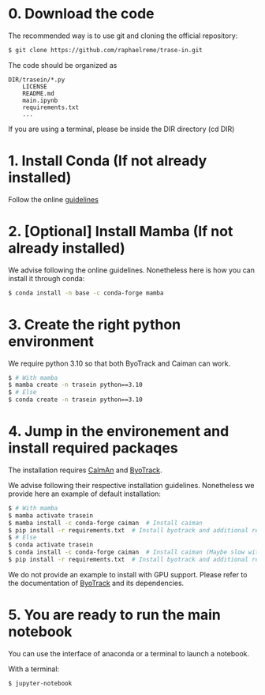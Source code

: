 # 0. Download the code

The recommended way is to use git and cloning the official repository:

```bash
$ git clone https://github.com/raphaelreme/trase-in.git
```

The code should be organized as

```
DIR/trasein/*.py
    LICENSE
    README.md
    main.ipynb
    requirements.txt
    ...
```

If you are using a terminal, please be inside the DIR directory (cd DIR)


# 1. Install Conda (If not already installed)

Follow the online [guidelines](https://conda.io/projects/conda/en/latest/user-guide/install/index.html)

# 2. [Optional] Install Mamba (If not already installed)

We advise following the online guidelines. Nonetheless here is how you can install it through conda:

```bash
$ conda install -n base -c conda-forge mamba
```

# 3. Create the right python environment

We require python 3.10 so that both ByoTrack and Caiman can work.

```bash
$ # With mamba
$ mamba create -n trasein python==3.10
$ # Else
$ conda create -n trasein python==3.10
```

# 4. Jump in the environement and install required packaqes

The installation requires [CaImAn](https://github.com/flatironinstitute/CaImAn) and [ByoTrack](https://github.com/raphaelreme/byotrack).

We advise following their respective installation guidelines. Nonetheless we provide here an example of default installation:

```bash
$ # With mamba
$ mamba activate trasein
$ mamba install -c conda-forge caiman  # Install caiman
$ pip install -r requirements.txt  # Install byotrack and additional requirements
$ # Else
$ conda activate trasein
$ conda install -c conda-forge caiman  # Install caiman (Maybe slow with conda)
$ pip install -r requirements.txt  # Install byotrack and additional requirements
```

We do not provide an example to install with GPU support. Please refer to the documentation of [ByoTrack](https://github.com/raphaelreme/byotrack) and its dependencies.

# 5. You are ready to run the main notebook

You can use the interface of anaconda or a terminal to launch a notebook.


With a terminal:

```bash
$ jupyter-notebook
```
